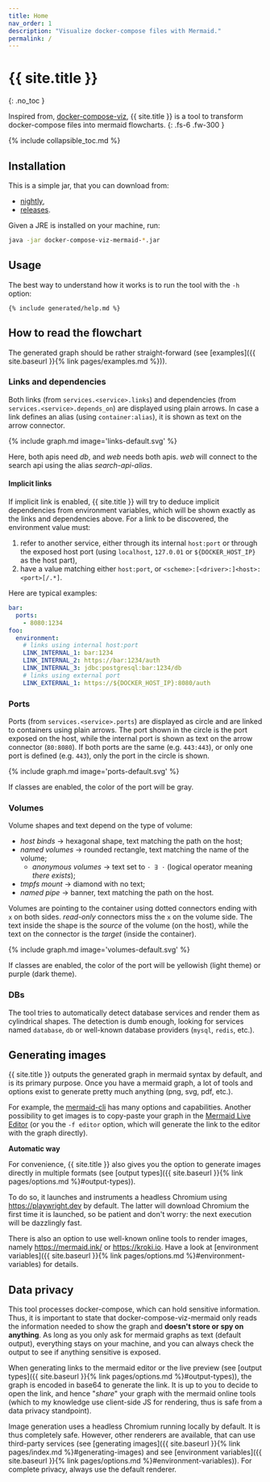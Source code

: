 ```yaml
---
title: Home
nav_order: 1
description: "Visualize docker-compose files with Mermaid."
permalink: /
---
```


# {{ site.title }}
{: .no_toc }

Inspired from, [docker-compose-viz](https://github.com/pmsipilot/docker-compose-viz),
{{ site.title }} is a tool to transform docker-compose files into mermaid flowcharts.
{: .fs-6 .fw-300 }

{% include collapsible_toc.md %}


## Installation

This is a simple jar, that you can download from:
* [nightly](https://github.com/derlin/docker-compose-viz-mermaid/releases/tag/nightly),
* [releases](https://github.com/derlin/docker-compose-viz-mermaid/releases).

Given a JRE is installed on your machine, run:
```bash
java -jar docker-compose-viz-mermaid-*.jar
```

## Usage

The best way to understand how it works is to run the tool with the `-h` option:
```text
{% include generated/help.md %}
```

## How to read the flowchart

The generated graph should be rather straight-forward (see [examples]({{ site.baseurl }}{% link pages/examples.md %})).

### Links and dependencies

Both links (from `services.<service>.links`) and dependencies (from `services.<service>.depends_on`) are displayed using plain arrows.
In case a link defines an alias (using `container:alias`), it is shown as text on the arrow connector.

{% include graph.md image='links-default.svg' %}

Here, both apis need *db*, and *web* needs both apis. *web* will connect to the search api using the alias *search-api-alias*.

#### Implicit links

If implicit link is enabled, {{ site.title }} will try to deduce implicit dependencies from environment variables, which will be shown
exactly as the links and dependencies above. For a link to be discovered, the environment value must:
1. refer to another service, either through its internal `host:port` or through the exposed host port (using `localhost`, `127.0.01` or
   `${DOCKER_HOST_IP}` as the host part),
2. have a value matching either `host:port`, or `<scheme>:[<driver>:]<host>:<port>[/.*]`.

Here are typical examples:
```yaml
bar:
  ports:
    - 8080:1234
foo:
  environment:
    # links using internal host:port
    LINK_INTERNAL_1: bar:1234
    LINK_INTERNAL_2: https://bar:1234/auth
    LINK_INTERNAL_3: jdbc:postgresql:bar:1234/db
    # links using external port
    LINK_EXTERNAL_1: https://${DOCKER_HOST_IP}:8080/auth
```

### Ports

Ports (from `services.<service>.ports`) are displayed as circle and are linked to containers using plain arrows.
The port shown in the circle is the port exposed on the host, while the internal port is shown as text on the arrow connector (`80:8080`).
If both ports are the same (e.g. `443:443`), or only one port is defined (e.g. `443`), only the port in the circle is shown.

{% include graph.md image='ports-default.svg' %}

If classes are enabled, the color of the port will be gray.

### Volumes

Volume shapes and text depend on the type of volume:
* *host binds* → hexagonal shape, text matching the path on the host;
* *named volumes* → rounded rectangle, text matching the name of the volume;
  - *anonymous volumes* → text set to `⋅ ∃ ⋅` (logical operator meaning *there exists*);
* *tmpfs mount* → diamond with no text;
* *named pipe* → banner, text matching the path on the host.

Volumes are pointing to the container using dotted connectors ending with `x` on both sides.
*read-only* connectors miss the `x` on the volume side.
The text inside the shape is the *source* of the volume (on the host), while the text on the connector is the *target* (inside the
container).

{% include graph.md image='volumes-default.svg' %}

If classes are enabled, the color of the port will be yellowish (light theme) or purple (dark theme).

### DBs

The tool tries to automatically detect database services and render them as cylindrical shapes. 
The detection is dumb enough, looking for services named `database`, `db` or well-known database providers (`mysql`, `redis`, etc.).

## Generating images

{{ site.title }} outputs the generated graph in mermaid syntax by default, and is its primary purpose.
Once you have a mermaid graph, a lot of tools and options exist to generate pretty much anything (png, svg, pdf, etc.).

For example, the [mermaid-cli](https://github.com/mermaid-js/mermaid-cli) has many options and capabilities.
Another possibility to get images is to copy-paste your graph in the [Mermaid Live Editor](https//mermaid.live)
(or you the `-f editor` option, which will generate the link to the editor with the graph directly).

**Automatic way**

For convenience, {{ site.title }} also gives you the option to generate images directly in multiple formats
(see [output types]({{ site.baseurl }}{% link pages/options.md %}#output-types)).

To do so, it launches and instruments a headless Chromium using <https://playwright.dev> by default.
The latter will download Chromium the first time it is launched, so be patient and don't worry:
the next execution will be dazzlingly fast.

There is also an option to use well-known online tools to render images, namely <https://mermaid.ink/> or <https://kroki.io>.
Have a look at [environment variables]({{ site.baseurl }}{% link pages/options.md %}#environment-variables) for details.

## Data privacy

This tool processes docker-compose, which can hold sensitive information.
Thus, it is important to state that docker-compose-viz-mermaid only reads the information needed to show the graph and
**doesn't store or spy on anything**.
As long as you only ask for mermaid graphs as text (default output), everything stays on your machine,
and you can always check the output to see if anything sensitive is exposed.

When generating links to the mermaid editor or the live preview
(see [output types]({{ site.baseurl }}{% link pages/options.md %}#output-types)),
the graph is encoded in base64 to generate the link. It is up to you to decide to open the link, and hence "*share*" your graph with
the mermaid online tools (which to my knowledge use client-side JS for rendering, thus is safe from a data privacy standpoint).

Image generation uses a headless Chromium running locally by default. It is thus completely safe.
However, other renderers are available, that can use third-party services
(see [generating images]({{ site.baseurl }}{% link pages/index.md %}#generating-images) and
see [environment variables]({{ site.baseurl }}{% link pages/options.md %}#environment-variables)).
For complete privacy, always use the default renderer.